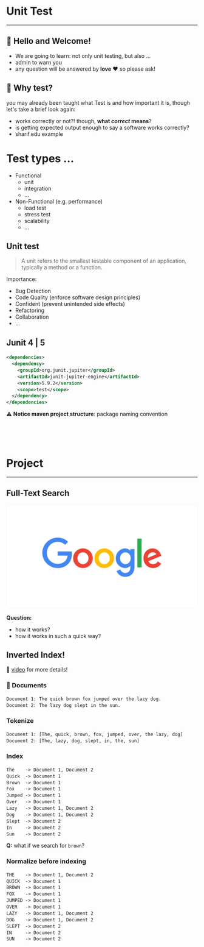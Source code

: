 # Unit Test
<hr>

## 👋 Hello and Welcome!
- We are going to learn: not only unit testing, but also ...
- admin to warn you
- any question will be answered by **love** ❤️ so please ask!

## 🤔 Why test?

you may already been taught what Test is and how important it is, though let's take a brief look again:

-  works correctly or not?! though, **what _correct_ means**? 
- is getting expected output enough to say a software works correctly?
- sharif.edu example

# Test types ...
- Functional
  - unit 
  - integration
  - ...
- Non-Functional (e.g. performance)
  - load test
  - stress test
  - scalability
  - ...

## Unit test
> A unit refers to the smallest testable component of an application, typically a method or a function.

Importance:
- Bug Detection
- Code Quality (enforce software design principles)
- Confident (prevent unintended side effects)
- Refactoring 
- Collaboration
- ...

## Junit 4 | 5
```xml
<dependencies>
  <dependency>
    <groupId>org.junit.jupiter</groupId>
    <artifactId>junit-jupiter-engine</artifactId>
    <version>5.9.2</version>
    <scope>test</scope>
  </dependency>
</dependencies>
```
⚠️ **Notice maven project structure**: package naming convention

<br>
<br>
<br>

# Project
<hr>

## Full-Text Search
![google animated logo](Images/google.gif)

**Question:**
- how it works?
- how it works in such a quick way?

## Inverted Index!
🎥 [video](https://m.youtube.com/watch?v=Wf6HbY2PQDw) for more details!
### 📄 Documents
```dtd
Document 1: The quick brown fox jumped over the lazy dog.
Document 2: The lazy dog slept in the sun.
```

### Tokenize
```dtd
Document 1: [The, quick, brown, fox, jumped, over, the lazy, dog]
Document 2: [The, lazy, dog, slept, in, the, sun]
```

### Index
```dtd
The    -> Document 1, Document 2
Quick  -> Document 1
Brown  -> Document 1
Fox    -> Document 1
Jumped -> Document 1
Over   -> Document 1
Lazy   -> Document 1, Document 2
Dog    -> Document 1, Document 2
Slept  -> Document 2
In     -> Document 2
Sun    -> Document 2
```

**Q:** what if we search for `brown`?

### Normalize before indexing
```dtd
THE    -> Document 1, Document 2
QUICK  -> Document 1
BROWN  -> Document 1
FOX    -> Document 1
JUMPED -> Document 1
OVER   -> Document 1
LAZY   -> Document 1, Document 2
DOG    -> Document 1, Document 2
SLEPT  -> Document 2
IN     -> Document 2
SUN    -> Document 2
```


